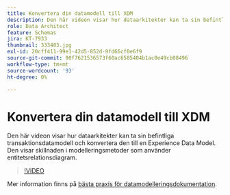 ```yaml
---
title: Konvertera din datamodell till XDM
description: Den här videon visar hur dataarkitekter kan ta sin befintliga transaktionsdatamodell och konvertera den till en Experience Data Model. Den visar skillnaden i modelleringsmetoder som använder entitetsrelationsdiagram.
role: Data Architect
feature: Schemas
jira: KT-7933
thumbnail: 333483.jpg
exl-id: 20cff411-99e1-42d5-852d-9fd66cf0e6f9
source-git-commit: 90f7621536573f60ac6585404b1ac0e49cb08496
workflow-type: tm+mt
source-wordcount: '93'
ht-degree: 0%

---
```


# Konvertera din datamodell till XDM

Den här videon visar hur dataarkitekter kan ta sin befintliga transaktionsdatamodell och konvertera den till en Experience Data Model. Den visar skillnaden i modelleringsmetoder som använder entitetsrelationsdiagram.

>[!VIDEO](https://video.tv.adobe.com/v/333483?quality=12&learn=on)

Mer information finns på [bästa praxis för datamodelleringsdokumentation](https://experienceleague.adobe.com/docs/experience-platform/xdm/schema/best-practices.html).
